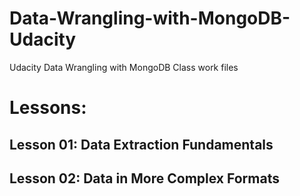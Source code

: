 # Data-Wrangling-with-MongoDB-Udacity
Udacity Data Wrangling with MongoDB Class work files 

# Lessons:

## Lesson 01: Data Extraction Fundamentals
## Lesson 02: Data in More Complex Formats
## 
